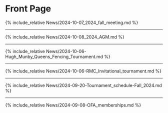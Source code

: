 # Front Page

{% include_relative News/2024-10-07_2024_fall_meeting.md %}

---

{% include_relative News/2024-10-08_2024_AGM.md %}

---

{% include_relative News/2024-10-06-Hugh_Munby_Queens_Fencing_Tournament.md %}

---

{% include_relative News/2024-10-06-RMC_Invitational_tournament.md %}

---

{% include_relative News/2024-09-20-Tournament_schedule-Fall_2024.md %}

---

{% include_relative News/2024-09-08-OFA_memberships.md %}
